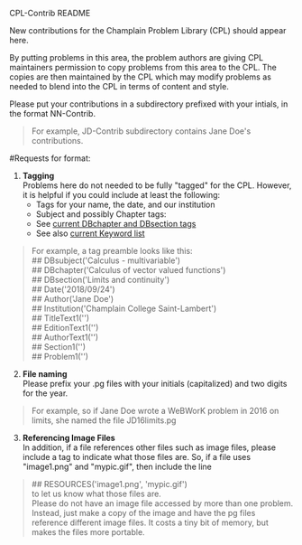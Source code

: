 CPL-Contrib README

New contributions for the Champlain Problem Library (CPL) should appear here.  

By putting problems in this area, the problem authors are giving
CPL maintainers permission to copy problems from this area to the CPL.
The copies are then maintained by the CPL which may modify problems
as needed to blend into the CPL in terms of content and style.

Please put your contributions in a subdirectory prefixed with your intials, 
in the format NN-Contrib. 

> For example, JD-Contrib subdirectory contains 
Jane Doe's contributions.  

#Requests for format:

1. **Tagging**  
   Problems here do not needed to be fully "tagged" for the CPL. However, it is helpful if you could include at least the following:
   * Tags for your name, the date, and our institution
   * Subject and possibly Chapter tags: 
   	* See [current DBchapter and DBsection tags](https://hobbes.la.asu.edu/Holt/chaps-and-secs.html) 
   	* See also [current Keyword list](https://hobbes.la.asu.edu/Holt/keywords.html)
> For example, a tag preamble looks like this:  
> \## DBsubject('Calculus - multivariable')  
> \## DBchapter('Calculus of vector valued functions')  
> \## DBsection('Limits and continuity')  
> \## Date('2018/09/24')  
> \## Author('Jane Doe')  
> \## Institution('Champlain College Saint-Lambert')  
> \## TitleText1('')  
> \## EditionText1('')  
> \## AuthorText1('')  
> \## Section1('')  
> \## Problem1('')  
2. **File naming**  
Please prefix your .pg files with your initials (capitalized) and two digits for the year.
> For example, so if Jane Doe wrote a WeBWorK problem in 2016 on limits, she  named the file JD16limits.pg
3. **Referencing Image Files**  
In addition, if a file references other files such as image files,
please include a tag to indicate what those files are.  So, if a file
uses "image1.png" and "mypic.gif", then include the line     
> \## RESOURCES('image1.png', 'mypic.gif')      
to let us know what those files are.  
Please do not have an image file accessed by more than one problem.  Instead,
just make a copy of the image and have the pg files reference different image
files.  It costs a tiny bit of memory, but makes the files more portable.


